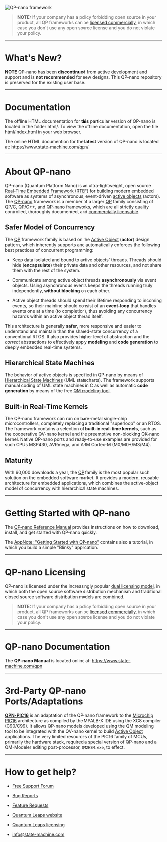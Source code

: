 ![QP-nano framework](https://www.state-machine.com/img/qpn_banner.jpg)

> **NOTE:** If your company has a policy forbidding open source in your
product, all QP frameworks can be
[licensed commercially](https://www.state-machine.com/licensing),
in which case you don't use any open source license and you do not violate
your policy.


---------------------------------------------------------------------------
# What's New?

**NOTE** QP-nano has been **discontinued** from active development
and support and is **not recommended** for new designs. This QP-nano
repository is preserved for the existing user base.


---------------------------------------------------------------------------
# Documentation
The offline HTML documentation for **this** particular version of QP-nano
is located in the folder html/. To view the offline documentation, open
the file html/index.html in your web browser.

The online HTML documention for the **latest** version of QP-nano is located
at: https://www.state-machine.com/qpn/


---------------------------------------------------------------------------
# About QP-nano
QP-nano (Quantum Platform Nano) is an ultra-lightweight, open source
[Real-Time Embedded Framework (RTEF)][RTEF] for building modern embedded
software as systems of asynchronous, event-driven [active objects][Active]
(actors). The [QP-nano] framework is a member of a larger [QP] family
consisting of [QP/C], [QP/C++], and [QP-nano] frameworks, which are all
strictly quality controlled, thoroughly documented, and [commercially
licensable][Lic].

## Safer Model of Concurrency
The [QP] framework family is based on the [Active Object][Active] (**actor**)
design pattern, which inherently supports and automatically enforces the
following best practices of concurrent programming:

- Keep data isolated and bound to active objects' threads. Threads should
hide (**encapsulate**) their private data and other resources, and not
share them with the rest of the system.

- Communicate among active object threads **asynchronously** via event
objects. Using asynchronous events keeps the threads running truly
independently, **without blocking** on each other.

- Active object threads should spend their lifetime responding to incoming
events, so their mainline should consist of an **event-loop** that handles
events one at a time (to completion), thus avoiding any concurrency hazards
within an active object thread itself.

This architecture is generally **safer**, more responsive and easier to
understand and maintain than the shared-state concurrency of a conventional
RTOS. It also provides higher level of abstraction and the *correct*
abstractions to effectively apply **modeling** and **code generation** to
deeply embedded real-time systems.

## Hierarchical State Machines
The behavior of active objects is specified in QP-nano by means of
[Hierarchical State Machines][HSM] (UML statecharts). The framework
supports manual coding of UML state machines in C as well as automatic
**code generation** by means of the free [QM modeling tool][QM].

## Built-in Real-Time Kernels
The QP-nano framework can run on bare-metal single-chip microcontrollers,
completely replacing a traditional "superloop" or an RTOS. The framework
contains a selection of **built-in real-time kernels**, such as the
cooperative QV-nano kernel and the preemptive non-blocking QK-nano kernel.
Native QP-nano ports and ready-to-use examples are provided for such CPUs
MSP430, AVRmega, and ARM Cortex-M (M0/M0+/M3/M4).

## Maturity
With 60,000 downloads a year, the [QP] family is the most popular such
solution on the embedded software market. It provides a modern, reusable
architecture for embedded applications, which combines the active-object
model of concurrency with hierarchical state machines.

---------------------------------------------------------------------------
# Getting Started with QP-nano
The [QP-nano Reference Manual](https://www.state-machine.com/qpn/) provides
instructions on how to download, install, and get started with QP-nano quickly.

The [AppNote: "Getting Started with QP-nano"][AN] contains also a tutorial,
in which you build a simple "Blinky" application.


---------------------------------------------------------------------------
# QP-nano Licensing
QP-nano is licensed under the increasingly popular [dual licensing model][Lic],
in which both the open source software distribution mechanism and
traditional closed source software distribution models are combined.

> **NOTE:** If your company has a policy forbidding open source in your
product, all QP frameworks can be [licensed commercially][Lic], in which case
you don't use any open source license and you do not violate your policy.

---------------------------------------------------------------------------
# QP-nano Documentation
The **QP-nano Manual** is located online at: https://www.state-machine.com/qpn

---------------------------------------------------------------------------
# 3rd-Party QP-nano Ports/Adaptations

[<b>QPN-PIC16</b>](https://github.com/aschatte/qpn) is an adaptation of the QP-nano framework to the [Microchip PIC16](https://www.microchip.com/en-us/products/microcontrollers-and-microprocessors/8-bit-mcus/pic-mcus) architecture as compiled by the MPALB-X IDE using the XC8 compiler (C90/C99). It allows QP-nano models developed using the QM modeling tool to be integrated with the QV-nano kernel to build [Active Object](https://www.state-machine.com/active-object) applications. The very limited resources of the PIC16 family of MCUs, primarily the hardware stack, required a special version of QP-nano and a QM-Modeler editing post-processor, `QM2HSM.exe`, to effect.



---------------------------------------------------------------------------
# How to get help?
- [Free Support Forum](https://sourceforge.net/p/qpc/discussion/668726)
- [Bug Reports](https://sourceforge.net/p/qpc/bugs/)
- [Feature Requests](https://sourceforge.net/p/qpc/feature-requests/)
- [Quantum Leaps website](https://www.state-machine.com)
- [Quantum Leaps licensing](https://www.state-machine.com/licensing)
- [info@state-machine.com](mailto:info@state-machine.com)

   [RTEF]: <https://www.state-machine.com/doc/concepts#RTEF>
   [QP]: <https://www.state-machine.com/products/#QP>
   [QP/C]: <https://www.state-machine.com/qpc>
   [QP/C++]: <https://www.state-machine.com/qpcpp>
   [QP-nano]: <https://www.state-machine.com/qpn>
   [QM]: <https://www.state-machine.com/qm>
   [Active]: <https://www.state-machine.com/doc/concepts#Active>
   [HSM]: <https://www.state-machine.com/doc/concepts#HSM>
   [Lic]: <https://www.state-machine.com/licensing>
   [AN]: <https://www.state-machine.com/doc/AN_Getting_Started_with_QP-nano.pdf>
